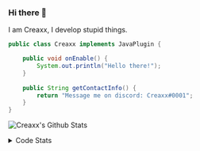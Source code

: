 ### Hi there 👋

I am Creaxx, I develop stupid things. 

```java
public class Creaxx implements JavaPlugin {

    public void onEnable() {
        System.out.println("Hello there!");
    }
    
    public String getContactInfo() {
        return "Message me on discord: Creaxx#0001";
    }
}
```

![Creaxx's Github Stats](https://github-readme-stats.vercel.app/api?username=CreaxxOG&show_icons=true&theme=dark&count_private=true)

<details>
  <summary>Code Stats</summary>

<!--START_SECTION:waka-->
![Code Time](http://img.shields.io/badge/Code%20Time-945%20hrs%2044%20mins-blue)

![Lines of code](https://img.shields.io/badge/From%20Hello%20World%20I%27ve%20Written-2%20Thousand%20lines%20of%20code-blue)

**🐱 My GitHub Data** 

> 🏆 697 Contributions in the Year 2022
 > 
> 📦 231.4 kB Used in GitHub's Storage 
 > 
> 🚫 Not Opted to Hire
 > 
> 📜 3 Public Repositories 
 > 
> 🔑 3 Private Repositories  
 > 
**I'm a Night 🦉** 

```text
🌞 Morning    20 commits     █░░░░░░░░░░░░░░░░░░░░░░░░   4.18% 
🌆 Daytime    216 commits    ███████████░░░░░░░░░░░░░░   45.09% 
🌃 Evening    226 commits    ███████████░░░░░░░░░░░░░░   47.18% 
🌙 Night      17 commits     █░░░░░░░░░░░░░░░░░░░░░░░░   3.55%

```
📅 **I'm Most Productive on Sunday** 

```text
Monday       67 commits     ███░░░░░░░░░░░░░░░░░░░░░░   13.99% 
Tuesday      70 commits     ███░░░░░░░░░░░░░░░░░░░░░░   14.61% 
Wednesday    84 commits     ████░░░░░░░░░░░░░░░░░░░░░   17.54% 
Thursday     60 commits     ███░░░░░░░░░░░░░░░░░░░░░░   12.53% 
Friday       47 commits     ██░░░░░░░░░░░░░░░░░░░░░░░   9.81% 
Saturday     65 commits     ███░░░░░░░░░░░░░░░░░░░░░░   13.57% 
Sunday       86 commits     ████░░░░░░░░░░░░░░░░░░░░░   17.95%

```


📊 **This Week I Spent My Time On** 

```text
💬 Programming Languages: 
Java                     13 hrs 57 mins      ██████████████████████░░░   90.29% 
XML                      43 mins             █░░░░░░░░░░░░░░░░░░░░░░░░   4.71% 
Kotlin                   31 mins             ░░░░░░░░░░░░░░░░░░░░░░░░░   3.43% 
GitIgnore file           8 mins              ░░░░░░░░░░░░░░░░░░░░░░░░░   0.89% 
YAML                     5 mins              ░░░░░░░░░░░░░░░░░░░░░░░░░   0.63%

🔥 Editors: 
IntelliJ                 15 hrs 27 mins      █████████████████████████   100.0%

```

**I Mostly Code in Java** 

```text
Java                     8 repos             ████████████████░░░░░░░░░   66.67% 
Kotlin                   3 repos             ██████░░░░░░░░░░░░░░░░░░░   25.0% 
EJS                      1 repo              ██░░░░░░░░░░░░░░░░░░░░░░░   8.33%

```



 Last Updated on 27/10/2022 18:35:38 UTC
<!--END_SECTION:waka-->
</details>
